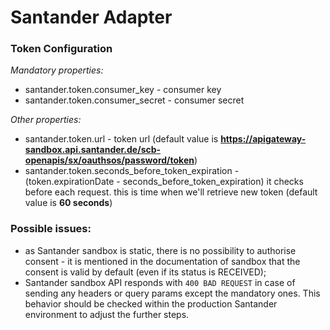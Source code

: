 # Santander Adapter

### Token Configuration

*Mandatory properties:*
- santander.token.consumer_key - consumer key
- santander.token.consumer_secret - consumer secret

*Other properties:*
- santander.token.url - token url (default value is **https://apigateway-sandbox.api.santander.de/scb-openapis/sx/oauthsos/password/token**)
- santander.token.seconds_before_token_expiration - (token.expirationDate - seconds_before_token_expiration) 
it checks before each request. this is time when we'll retrieve new token (default value is **60 seconds**)

### Possible issues:

- as Santander sandbox is static, there is no possibility to authorise consent - it is mentioned in the documentation of sandbox that the consent is valid by default (even if its status is RECEIVED);
- Santander sandbox API responds with `400 BAD REQUEST` in case of sending any headers or query params except the mandatory ones. 
This behavior should be checked within the production Santander environment to adjust the further steps.
